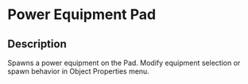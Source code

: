# Power Equipment Pad

## Description

Spawns a power equipment on the Pad. Modify equipment selection or spawn behavior in Object Properties menu.
